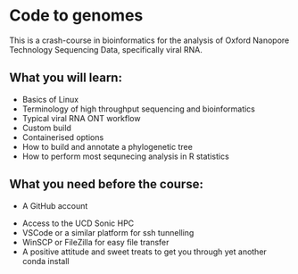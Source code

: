 # Code to genomes

This is a crash-course in bioinformatics for the analysis of Oxford Nanopore Technology Sequencing Data, specifically viral RNA. 

## What you will learn: 
* Basics of Linux
* Terminology of high throughput sequencing and bioinformatics
* Typical viral RNA ONT workflow
 * Custom build
 * Containerised options
* How to build and annotate a phylogenetic tree
* How to perform most sequnecing analysis in R statistics

## What you need before the course:
+ A GitHub account
* Access to the UCD Sonic HPC
* VSCode or a similar platform for ssh tunnelling
* WinSCP or FileZilla for easy file transfer
* A positive attitude and sweet treats to get you through yet another conda install
